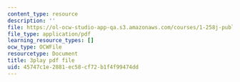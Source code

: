 ```yaml
---
content_type: resource
description: ''
file: https://ol-ocw-studio-app-qa.s3.amazonaws.com/courses/1-258j-public-transportation-systems-spring-2017/45747c1e2881ec58cf72b1f4f99474dd_Tsn0xSQjo14.pdf
file_type: application/pdf
learning_resource_types: []
ocw_type: OCWFile
resourcetype: Document
title: 3play pdf file
uid: 45747c1e-2881-ec58-cf72-b1f4f99474dd
---
```

